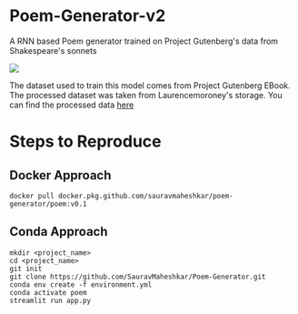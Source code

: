 # Poem-Generator-v2
A RNN based Poem generator trained on Project Gutenberg's data from Shakespeare's sonnets

![](https://github.com/SauravMaheshkar/Poem-Generator/blob/main/assets/app.png)

The dataset used to train this model comes from Project Gutenberg EBook. The processed dataset was taken from Laurencemoroney's storage. You can find the processed data [here](https://storage.googleapis.com/laurencemoroney-blog.appspot.com/sonnets.txt)

# Steps to Reproduce

## Docker Approach

```
docker pull docker.pkg.github.com/sauravmaheshkar/poem-generator/poem:v0.1
```

## Conda Approach

```
mkdir <project_name>
cd <project_name>
git init
git clone https://github.com/SauravMaheshkar/Poem-Generator.git
conda env create -f environment.yml
conda activate poem
streamlit run app.py
```
